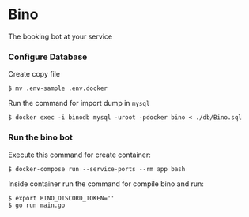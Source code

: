 # Bino

The booking bot at your service

### Configure Database 

Create copy file

```shell
$ mv .env-sample .env.docker
```

Run the command for import dump in `mysql`

```shell
$ docker exec -i binodb mysql -uroot -pdocker bino < ./db/Bino.sql
```

### Run the bino bot

Execute this command for create container:

```shell
$ docker-compose run --service-ports --rm app bash
```

Inside container run the command for compile bino and run:

```shell
$ export BINO_DISCORD_TOKEN=''
$ go run main.go
```
